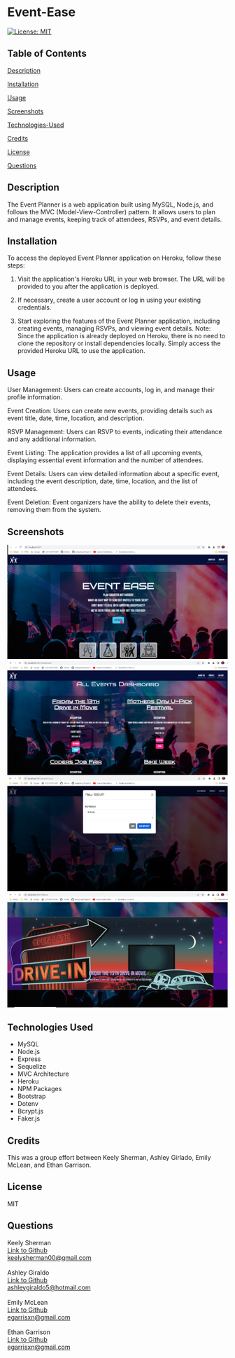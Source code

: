  # Event-Ease

[![License: MIT](https://img.shields.io/badge/License-MIT-yellow.svg)](https://opensource.org/licenses/MIT)

## Table of Contents

[Description](#description)

[Installation](#Installation)

[Usage](#Usage)

[Screenshots](#screenshots)

[Technologies-Used](#technologies-used)

[Credits](#credits)

[License](#license)

[Questions](#questions)

## Description

The Event Planner is a web application built using MySQL, Node.js, and follows the MVC (Model-View-Controller) pattern. It allows users to plan and manage events, keeping track of attendees, RSVPs, and event details.


## Installation

To access the deployed Event Planner application on Heroku, follow these steps:

1. Visit the application's Heroku URL in your web browser. The URL will be provided to you after the application is deployed.

2. If necessary, create a user account or log in using your existing credentials.

3. Start exploring the features of the Event Planner application, including creating events, managing RSVPs, and viewing event details.
Note: Since the application is already deployed on Heroku, there is no need to clone the repository or install dependencies locally. Simply access the provided Heroku URL to use the application.


## Usage

User Management: Users can create accounts, log in, and manage their profile information.

Event Creation: Users can create new events, providing details such as event title, date, time, location, and description.

RSVP Management: Users can RSVP to events, indicating their attendance and any additional information.

Event Listing: The application provides a list of all upcoming events, displaying essential event information and the number of attendees.

Event Details: Users can view detailed information about a specific event, including the event description, date, time, location, and the list of attendees.

Event Deletion: Event organizers have the ability to delete their events, removing them from the system.


## Screenshots

![Screenshot](public/images/Screenshot%20(119).png)
![Screenshot](public/images/Screenshot%20(120).png)
![Screenshot](public/images/Screenshot%20(121).png)
![Screenshot](public/images/Screenshot%20(122).png)
## Technologies Used


* MySQL
* Node.js
* Express
* Sequelize
* MVC Architecture
* Heroku
* NPM Packages 
* Bootstrap
* Dotenv
* Bcrypt.js
* Faker.js


## Credits

This was a group effort between Keely Sherman, Ashley Girlado, Emily McLean, and Ethan Garrison.

## License

MIT

## Questions

Keely Sherman
<br>
[Link to Github](https://github.com/keelyybug)
<br>
<a href="mailto:egarrisxn@gmail.com">keelysherman00@gmail.com</a>
<br>
<br>
Ashley Giraldo
<br>
[Link to Github](https://github.com/Ashleyg5)
<br>
<a href="mailto:egarrisxn@gmail.com">ashleygiraldo5@hotmail.com</a>
<br>
<br>
Emily McLean
<br>
[Link to Github](https://github.com/emilymclean94)
<br>
<a href="mailto:egarrisxn@gmail.com">egarrisxn@gmail.com</a>
<br>
<br>
Ethan Garrison
<br>
[Link to Github](https://github.com/egarrisxn)
<br>
<a href="mailto:egarrisxn@gmail.com">egarrisxn@gmail.com</a>